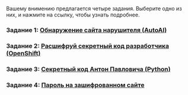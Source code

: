 Вашему внимению предлагается четыре задания. Выберите одно из них, и нажмите на ссылку, чтобы узнать подробнее.

### Задание 1: [Обнаружение сайта нарушителя (AutoAI)](challenges/01.Network_intrusion.md)
### Задание 2: [Расшифруй секретный код разработчика (OpenShift)](challenges/02.Openshift.md)
### Задание 3: [Секретный код Антон Павловича (Python)](challenges/03.Secret_code.md)
### Задание 4: [Пароль на зашифрованном сайте](challenges/04.Find_URL.md)
